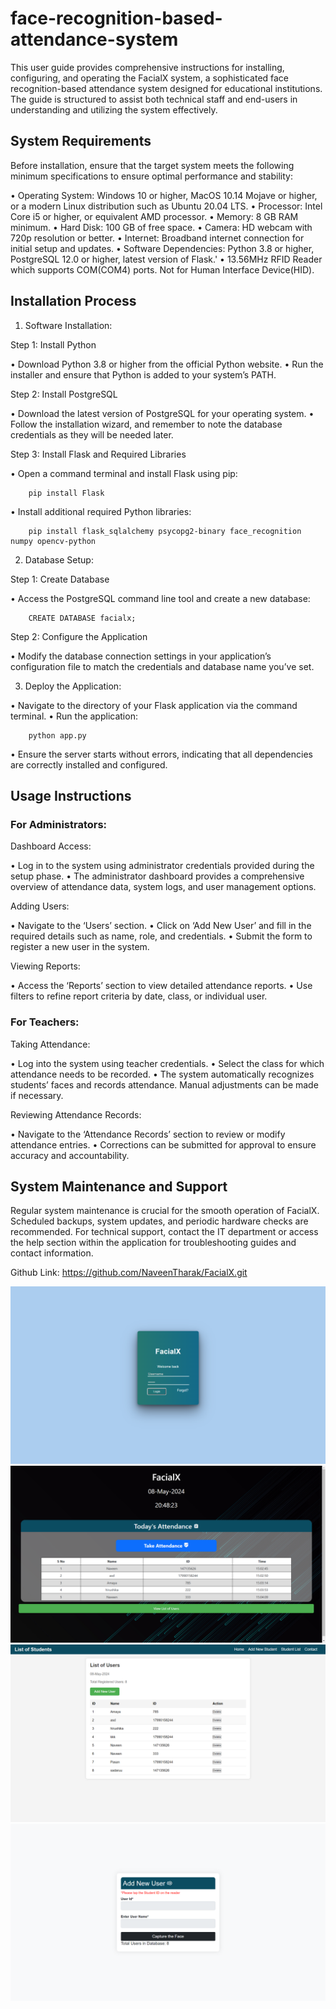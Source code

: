 # face-recognition-based-attendance-system  

This user guide provides comprehensive instructions for installing, configuring, and operating the FacialX system, a sophisticated face recognition-based attendance system designed for educational institutions. The guide is structured to assist both technical staff and end-users in understanding and utilizing the system effectively.

## System Requirements

Before installation, ensure that the target system meets the following minimum specifications to ensure optimal performance and stability:


•	Operating System: Windows 10 or higher, MacOS 10.14 Mojave or higher, or a modern Linux distribution such as Ubuntu 20.04 LTS.
•	Processor: Intel Core i5 or higher, or equivalent AMD processor.
•	Memory: 8 GB RAM minimum.
•	Hard Disk: 100 GB of free space.
•	Camera: HD webcam with 720p resolution or better.
•	Internet: Broadband internet connection for initial setup and updates.
•	Software Dependencies: Python 3.8 or higher, PostgreSQL 12.0 or higher, latest version of Flask.'
•       13.56MHz RFID Reader which supports COM(COM4) ports. Not for Human Interface Device(HID).


## Installation Process

1.	Software Installation:

Step 1: Install Python

•	Download Python 3.8 or higher from the official Python website.
•	Run the installer and ensure that Python is added to your system’s PATH.

Step 2: Install PostgreSQL

•	Download the latest version of PostgreSQL for your operating system.
•	Follow the installation wizard, and remember to note the database credentials as they will be needed later.

Step 3: Install Flask and Required Libraries

•	Open a command terminal and install Flask using pip:

        pip install Flask

•	Install additional required Python libraries:

        pip install flask_sqlalchemy psycopg2-binary face_recognition numpy opencv-python



2.	Database Setup:

Step 1: Create Database

•	Access the PostgreSQL command line tool and create a new database:

        CREATE DATABASE facialx;


Step 2: Configure the Application

•	Modify the database connection settings in your application’s configuration file to match the credentials and database name you’ve set.

3.	Deploy the Application:

•	Navigate to the directory of your Flask application via the command terminal.
•	Run the application:

        python app.py

•	Ensure the server starts without errors, indicating that all dependencies are correctly installed and configured.

## Usage Instructions

### For Administrators:

Dashboard Access:

•	Log in to the system using administrator credentials provided during the setup phase.
•	The administrator dashboard provides a comprehensive overview of attendance data, system logs, and user management options.

Adding Users:

•	Navigate to the ‘Users’ section.
•	Click on ‘Add New User’ and fill in the required details such as name, role, and credentials.
•	Submit the form to register a new user in the system.

Viewing Reports:

•	Access the ‘Reports’ section to view detailed attendance reports.
•	Use filters to refine report criteria by date, class, or individual user.

### For Teachers:

Taking Attendance:

•	Log into the system using teacher credentials.
•	Select the class for which attendance needs to be recorded.
•	The system automatically recognizes students’ faces and records attendance. Manual adjustments can be made if necessary.

Reviewing Attendance Records:

•	Navigate to the ‘Attendance Records’ section to review or modify attendance entries.
•	Corrections can be submitted for approval to ensure accuracy and accountability.

## System Maintenance and Support

Regular system maintenance is crucial for the smooth operation of FacialX. Scheduled backups, system updates, and periodic hardware checks are recommended. For technical support, contact the IT department or access the help section within the application for troubleshooting guides and contact information.


Github Link: https://github.com/NaveenTharak/FacialX.git

![Face Recognition Based Attendance System](ss1.png)
![Face Recognition Based Attendance System](ss2.png)
![Face Recognition Based Attendance System](ss3.png)
![Face Recognition Based Attendance System](ss4.png)

